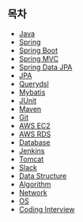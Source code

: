 ## 목차
* [Java](https://github.com/smpark1020/tech-interview/tree/master/Java)
* [Spring](https://github.com/smpark1020/tech-interview/tree/master/Spring)
* [Spring Boot](https://github.com/smpark1020/tech-interview/tree/master/Spring%20Boot)
* [Spring MVC](https://github.com/smpark1020/tech-interview/tree/master/Spring%20MVC)
* [Spring Data JPA](https://github.com/smpark1020/tech-interview/tree/master/Spring%20Data%20JPA#spring-data-jpa)
* [JPA](https://github.com/smpark1020/tech-interview/tree/master/JPA#jpa)
* [Querydsl]()
* [Mybatis]()
* [JUnit]()
* [Maven]()
* [Git]()
* [AWS EC2]()
* [AWS RDS]()
* [Database]()
* [Jenkins]()
* [Tomcat]()
* [Slack]()
* [Data Structure]()
* [Algorithm]()
* [Network]()
* [OS]()
* [Coding Interview](https://github.com/smpark1020/tech-interview/tree/master/Coding%20Interview)
